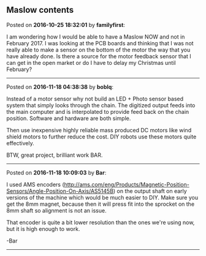 ## Maslow contents
Posted on **2016-10-25 18:32:01** by **familyfirst**:

I am wondering how I would be able to have a Maslow NOW and not in February 2017.  I was looking at the PCB boards and thinking that I was not really able to make a sensor on the bottom of the motor the way that you have already done.  Is there a source for the motor feedback sensor that I can get in the open market or do I have to delay my Christmas until February?

---

Posted on **2016-11-18 04:38:38** by **boblq**:

Instead of a motor sensor why not build an LED + Photo sensor based system that simply looks through the chain. The digitized output feeds into the main computer and is interpolated to provide feed back on the chain position. Software and hardware are both simple. 



Then use inexpensive highly reliable mass produced DC motors like wind shield motors to further reduce the cost. DIY robots use these motors quite effectively. 



BTW, great project, brilliant work BAR.

---

Posted on **2016-11-18 10:09:03** by **Bar**:

I used AMS encoders (http://ams.com/eng/Products/Magnetic-Position-Sensors/Angle-Position-On-Axis/AS5145B) on the output shaft on early versions of the machine which would be much easier to DIY. Make sure you get the 8mm magnet, because then it will press fit into the sprocket on the 8mm shaft so alignment is not an issue. 



That encoder is quite a bit lower resolution than the ones we're using now, but it is high enough to work. 



-Bar

---

